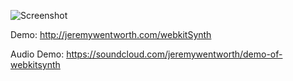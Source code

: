 ![Screenshot](https://raw.github.com/jeremywen/webkitSynth/master/img/screenshot.png)

Demo: http://jeremywentworth.com/webkitSynth

Audio Demo: https://soundcloud.com/jeremywentworth/demo-of-webkitsynth